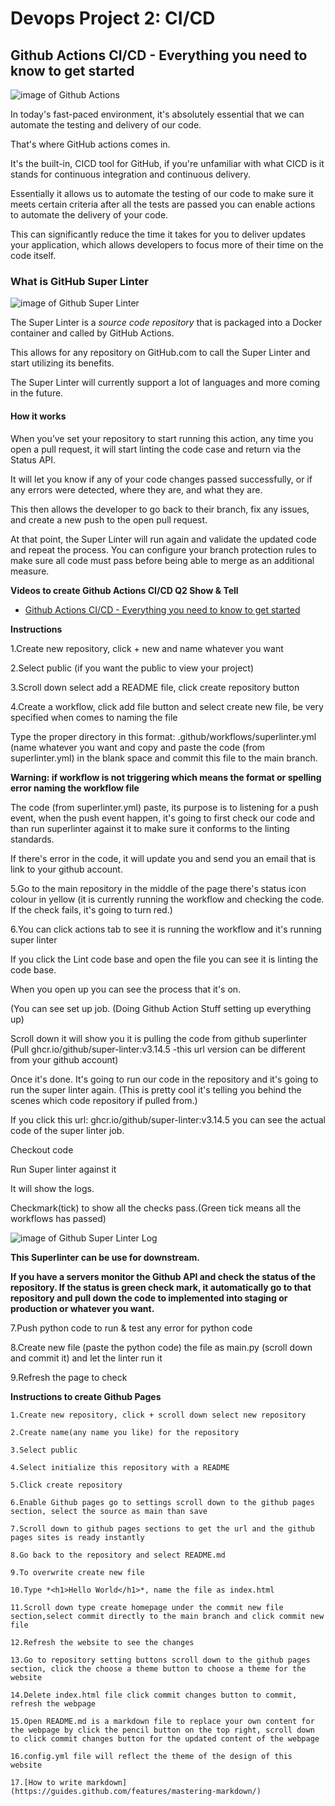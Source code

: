 # Devops Project 2: CI/CD


## Github Actions CI/CD - Everything you need to know to get started



![image of Github Actions](https://avatars.githubusercontent.com/u/44036562?s=200&v=4)



In today's fast-paced environment, it's absolutely essential that we can automate the testing and delivery of our code.

That's where GitHub actions comes in.

It's the built-in, CICD tool for GitHub, if you're unfamiliar with what CICD is it stands for continuous integration and continuous delivery.

Essentially it allows us to automate the testing of our code to make sure it meets certain criteria after all the tests are passed you can enable actions to automate the delivery of your code.

This can significantly reduce the time it takes for you to deliver updates your application, which allows developers to focus more of their time on the code itself.



### What is GitHub Super Linter



![image of Github Super Linter](https://github.blog/wp-content/uploads/2020/06/github-super-linter-white.png?w=1200)



The Super Linter is a *source code repository* that is packaged into a Docker container and called by GitHub Actions.

This allows for any repository on GitHub.com to call the Super Linter and start utilizing its benefits.

The Super Linter will currently support a lot of languages and more coming in the future.



#### How it works



When you’ve set your repository to start running this action, any time you open a pull request, it will start linting the code case and return via the Status API.

It will let you know if any of your code changes passed successfully, or if any errors were detected, where they are, and what they are.

This then allows the developer to go back to their branch, fix any issues, and create a new push to the open pull request.

At that point, the Super Linter will run again and validate the updated code and repeat the process. You can configure your branch protection rules to make sure all code must pass before being able to merge as an additional measure.



**Videos to create Github Actions CI/CD Q2 Show & Tell**

- [Github Actions CI/CD - Everything you need to know to get started](https://www.youtube.com/watch?v=mFFXuXjVgkU)

**Instructions**

  1.Create new repository, click + new and name whatever you want
  
  2.Select public (if you want the public to view your project)
  
  3.Scroll down select add a README file, click create repository button
  
  4.Create a workflow, click add file button and select create new file, be very specified when comes to naming the file
  
  Type the proper directory in this format: .github/workflows/superlinter.yml (name whatever you want and copy and paste the code (from superlinter.yml) in the blank space and commit this file to the main branch.
  
  **Warning: if workflow is not triggering which means the format or spelling error naming the workflow file**
  
  The code (from superlinter.yml) paste, its purpose is to listening for a push event, when the push event happen, it's going to first check our code and than run superlinter against it to make sure it conforms to the linting standards.
  
  If there's error in the code, it will update you and send you an email that is link to your github account.
  
  
  5.Go to the main repository in the middle of the page there's status icon colour in yellow (it is currently running the workflow and checking the code. If the check fails, it's going to turn red.)
  
  6.You can click actions tab to see it is running the workflow and it's running super linter
  
  If you click the Lint code base and open the file you can see it is linting the code base.
  
  When you open up you can see the process that it's on.
  
  (You can see set up job. (Doing Github Action Stuff setting up everything up)
  
  Scroll down it will show you it is pulling the code from github superlinter (Pull ghcr.io/github/super-linter:v3.14.5 -this url version can be different from your github account)
  
  Once it's done. It's going to run our code in the repository and it's going to run the super linter again. (This is pretty cool it's telling you behind the scenes which code repository if pulled from.)
  
  If you click this url: ghcr.io/github/super-linter:v3.14.5 you can see the actual code of the super linter job.
  
  Checkout code
  
  Run Super linter against it
  
  It will show the logs.
  
  Checkmark(tick) to show all the checks pass.(Green tick means all the workflows has passed)
  
  ![image of Github Super Linter Log](https://user-images.githubusercontent.com/17579601/87601404-45751200-c6b2-11ea-9d5b-03014e2ce4a6.jpg)
  
  **This Superlinter can be use for downstream.**
  
  **If you have a servers monitor the Github API and check the status of the repository. If the status is green check mark, it automatically go to that repository and pull down the code to implemented into staging or production or whatever you want.**
  
  7.Push python code to run & test any error for python code
  
  8.Create new file (paste the python code) the file as main.py (scroll down and commit it) and let the linter run it
  
  9.Refresh the page to check
  
  
  **Instructions to create Github Pages**
    
    
    1.Create new repository, click + scroll down select new repository
    
    2.Create name(any name you like) for the repository
    
    3.Select public
    
    4.Select initialize this repository with a README
    
    5.Click create repository
    
    6.Enable Github pages go to settings scroll down to the github pages section, select the source as main than save
    
    7.Scroll down to github pages sections to get the url and the github pages sites is ready instantly
    
    8.Go back to the repository and select README.md
    
    9.To overwrite create new file
    
    10.Type *<h1>Hello World</h1>*, name the file as index.html
    
    11.Scroll down type create homepage under the commit new file section,select commit directly to the main branch and click commit new file 
   
    12.Refresh the website to see the changes
    
    13.Go to repository setting buttons scroll down to the github pages section, click the choose a theme button to choose a theme for the website
    
    14.Delete index.html file click commit changes button to commit, refresh the webpage 
    
    15.Open README.md is a markdown file to replace your own content for the webpage by click the pencil button on the top right, scroll down to click commit changes button for the updated content of the webpage
   
    16.config.yml file will reflect the theme of the design of this website
    
    17.[How to write markdown](https://guides.github.com/features/mastering-markdown/)
